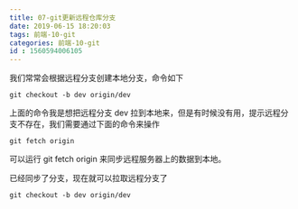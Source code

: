 ```yaml
---
title: 07-git更新远程仓库分支
date: 2019-06-15 18:20:03
tags: 前端-10-git
categories: 前端-10-git
id : 1560594006105
---
```


我们常常会根据远程分支创建本地分支，命令如下

```
git checkout -b dev origin/dev
```
上面的命令我是想把远程分支 dev 拉到本地来，但是有时候没有用，提示远程分支不存在，我们需要通过下面的命令来操作

```
git fetch origin 
```
可以运行 git fetch origin 来同步远程服务器上的数据到本地。

已经同步了分支，现在就可以拉取远程分支了

```
git checkout -b dev origin/dev
```
